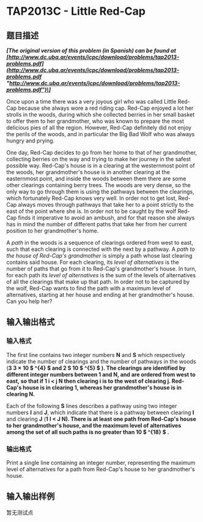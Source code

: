 # TAP2013C - Little Red-Cap

## 题目描述

_**\[The original version of this problem (in Spanish) can be found at [http://www.dc.uba.ar/events/icpc/download/problems/tap2013-problems.pdf](http://www.dc.uba.ar/events/icpc/download/problems/tap2013-problems.pdf "http://www.dc.uba.ar/events/icpc/download/problems/tap2013-problems.pdf")\]**_

Once upon a time there was a very joyous girl who was called Little Red-Cap because she always wore a red riding cap. Red-Cap enjoyed a lot her strolls in the woods, during which she collected berries in her small basket to offer them to her grandmother, who was known to prepare the most delicious pies of all the region. However, Red-Cap definitely did not enjoy the perils of the woods, and in particular the Big Bad Wolf who was always hungry and prying.

One day, Red-Cap decides to go from her home to that of her grandmother, collecting berries on the way and trying to make her journey in the safest possible way. Red-Cap's house is in a clearing at the westernmost point of the woods, her grandmother's house is in another clearing at the easternmost point, and inside the woods between them there are some other clearings containing berry trees. The woods are very dense, so the only way to go through them is using the pathways between the clearings, which fortunately Red-Cap knows very well. In order not to get lost, Red-Cap always moves through pathways that take her to a point strictly to the east of the point where she is. In order not to be caught by the wolf Red-Cap finds it imperative to avoid an ambush, and for that reason she always has in mind the number of different paths that take her from her current position to her grandmother's home.

A _path_ in the woods is a sequence of clearings ordered from west to east, such that each clearing is connected with the next by a pathway. A _path to the house of Red-Cap's grandmother_ is simply a path whose last clearing contains said house. For each clearing, its _level of alternatives_ is the number of paths that go from it to Red-Cap's grandmother's house. In turn, for each path its _level of alternatives_ is the sum of the levels of alternatives of all the clearings that make up that path. In order not to be captured by the wolf, Red-Cap wants to find the path with a maximum level of alternatives, starting at her house and ending at her grandmother's house. Can you help her?

## 输入输出格式

### 输入格式

The first line contains two integer numbers **N** and **S** which respectively indicate the number of clearings and the number of pathways in the woods (**3 ****3 × 10 $ ^{4} $** and **2** ****S** ****10 $ ^{5} $** ). The clearings are identified by different integer numbers between **1** and **N**, and are ordered from west to east, so that if **1** ****i < j** ****N** then clearing **i** is to the west of clearing **j**. Red-Cap's house is in clearing **1**, whereas her grandmother's house is in clearing **N**.************

Each of the following **S** lines describes a pathway using two integer numbers **I** and **J**, which indicate that there is a pathway between clearing **I** and clearing **J** (**1** ****I < J** ****N**). There is at least one path from Red-Cap's house to her grandmother's house, and the maximum level of alternatives among the set of all such paths is no greater than **10 $ ^{18} $** .****

### 输出格式

Print a single line containing an integer number, representing the maximum level of alternatives for a path from Red-Cap's house to her grandmother's house.

## 输入输出样例

暂无测试点

